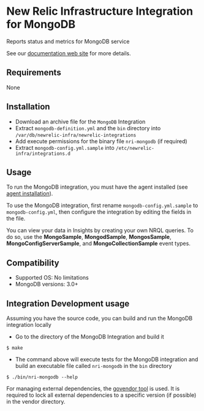 # New Relic Infrastructure Integration for MongoDB 

Reports status and metrics for MongoDB service

See our [documentation web site](https://docs.newrelic.com/docs/integrations/host-integrations/host-integrations-list/mongodb-monitoring-integration) for more details.

## Requirements

None

## Installation

* Download an archive file for the `MongoDB` Integration
* Extract `mongodb-definition.yml` and the `bin` directory into `/var/db/newrelic-infra/newrelic-integrations`
* Add execute permissions for the binary file `nri-mongodb` (if required)
* Extract `mongodb-config.yml.sample` into `/etc/newrelic-infra/integrations.d`

## Usage

To run the MongoDB integration, you must have the agent installed (see [agent installation](https://docs.newrelic.com/docs/infrastructure/new-relic-infrastructure/installation/install-infrastructure-linux)).

To use the MongoDB integration, first rename `mongodb-config.yml.sample` to `mongodb-config.yml`, then configure the integration
by editing the fields in the file. 

You can view your data in Insights by creating your own NRQL queries. To do so, use the **MongoSample**, **MongodSample**, **MongosSample**, **MongoConfigServerSample**, and **MongoCollectionSample** event types. 

## Compatibility

* Supported OS: No limitations
* MongoDB versions: 3.0+

## Integration Development usage

Assuming you have the source code, you can build and run the MongoDB integration locally

* Go to the directory of the MongoDB Integration and build it
```
$ make
```

* The command above will execute tests for the MongoDB integration and build an executable file called `nri-mongodb` in the `bin` directory
```
$ ./bin/nri-mongodb --help
```

For managing external dependencies, the [govendor tool](https://github.com/kardianos/govendor) is used. It is required to lock all external dependencies to a specific version (if possible) in the vendor directory.
